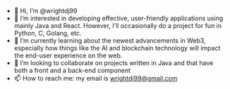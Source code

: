 - 👋 Hi, I’m @wrightdj99
- 👀 I’m interested in developing effective, user-friendly applications using mainly Java and React. However, I'll occasionally do a project for fun in Python, C, Golang, etc.
- 🌱 I’m currently learning about the newest advancements in Web3, especially how things like the AI and blockchain technology will impact the end-user experience on the web.
- 💞️ I’m looking to collaborate on projects written in Java and that have both a front and a back-end component
- 📫 How to reach me: my email is wrightdj99@gmail.com

<!---
wrightdj99/wrightdj99 is a ✨ special ✨ repository because its `README.md` (this file) appears on your GitHub profile.
You can click the Preview link to take a look at your changes.
--->
